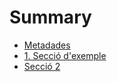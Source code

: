 # Summary

* [Metadades](README.md)
* [1. Secció d'exemple](seccio-exemple.md)
* [Secció 2](seccio-2.md)

